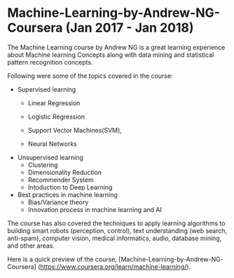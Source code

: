 # Machine-Learning-by-Andrew-NG-Coursera (Jan 2017 - Jan 2018)

The Machine Learning course by Andrew NG is a great learning experience about Machine learning Concepts along with data mining and statistical pattern recognition concepts.

Following were some of the topics covered in the course:
* Supervised learning 
    * Linear Regression
    * Logistic Regression 
    * Support Vector Machines(SVM),
    
    * Neural Networks
* Unsupervised learning
    * Clustering
    * Dimensionality Reduction
    * Recommender System
    * Intoduction to Deep Learning
* Best practices in machine learning
    * Bias/Variance theory
    * Innovation process in machine learning and AI
    
The course has also covered the techniques to apply learning algorithms to building smart robots (perception, control), text understanding (web search, anti-spam), computer vision, medical informatics, audio, database mining, and other areas.

  Here is a quick preview of the course, [Machine-Learning-by-Andrew-NG-Coursera] (https://www.coursera.org/learn/machine-learning/).
